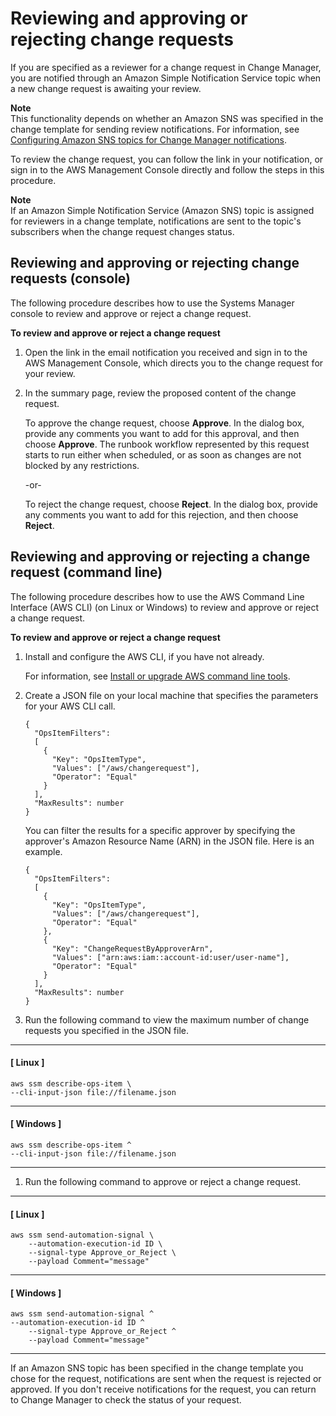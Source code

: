 # Reviewing and approving or rejecting change requests<a name="change-requests-review"></a>

If you are specified as a reviewer for a change request in Change Manager, you are notified through an Amazon Simple Notification Service topic when a new change request is awaiting your review\. 

**Note**  
This functionality depends on whether an Amazon SNS was specified in the change template for sending review notifications\. For information, see [Configuring Amazon SNS topics for Change Manager notifications](change-manager-sns-setup.md)\. 

To review the change request, you can follow the link in your notification, or sign in to the AWS Management Console directly and follow the steps in this procedure\.

**Note**  
If an Amazon Simple Notification Service \(Amazon SNS\) topic is assigned for reviewers in a change template, notifications are sent to the topic's subscribers when the change request changes status\.

## Reviewing and approving or rejecting change requests \(console\)<a name="change-requests-review-console"></a>

The following procedure describes how to use the Systems Manager console to review and approve or reject a change request\.

**To review and approve or reject a change request**

1. Open the link in the email notification you received and sign in to the AWS Management Console, which directs you to the change request for your review\.

1. In the summary page, review the proposed content of the change request\.

   To approve the change request, choose **Approve**\. In the dialog box, provide any comments you want to add for this approval, and then choose **Approve**\. The runbook workflow represented by this request starts to run either when scheduled, or as soon as changes are not blocked by any restrictions\.

   \-or\-

   To reject the change request, choose **Reject**\. In the dialog box, provide any comments you want to add for this rejection, and then choose **Reject**\.

## Reviewing and approving or rejecting a change request \(command line\)<a name="change-requests-review-command-line"></a>

The following procedure describes how to use the AWS Command Line Interface \(AWS CLI\) \(on Linux or Windows\) to review and approve or reject a change request\.

**To review and approve or reject a change request**

1. Install and configure the AWS CLI, if you have not already\.

   For information, see [Install or upgrade AWS command line tools](getting-started-cli.md)\.

1. Create a JSON file on your local machine that specifies the parameters for your AWS CLI call\. 

   ```
   {
     "OpsItemFilters": 
     [
       {
         "Key": "OpsItemType",
         "Values": ["/aws/changerequest"],
         "Operator": "Equal"
       }
     ],
     "MaxResults": number
   }
   ```

   You can filter the results for a specific approver by specifying the approver's Amazon Resource Name \(ARN\) in the JSON file\. Here is an example\.

   ```
   {
     "OpsItemFilters": 
     [
       {
         "Key": "OpsItemType",
         "Values": ["/aws/changerequest"],
         "Operator": "Equal"
       },
       {
         "Key": "ChangeRequestByApproverArn",
         "Values": ["arn:aws:iam::account-id:user/user-name"],
         "Operator": "Equal"
       }
     ],
     "MaxResults": number
   }
   ```

1. Run the following command to view the maximum number of change requests you specified in the JSON file\.

------
#### [ Linux ]

   ```
   aws ssm describe-ops-item \
   --cli-input-json file://filename.json
   ```

------
#### [ Windows ]

   ```
   aws ssm describe-ops-item ^
   --cli-input-json file://filename.json
   ```

------

1. Run the following command to approve or reject a change request\.

------
#### [ Linux ]

   ```
   aws ssm send-automation-signal \
       --automation-execution-id ID \
       --signal-type Approve_or_Reject \
       --payload Comment="message"
   ```

------
#### [ Windows ]

   ```
   aws ssm send-automation-signal ^
   --automation-execution-id ID ^
       --signal-type Approve_or_Reject ^
       --payload Comment="message"
   ```

------

   If an Amazon SNS topic has been specified in the change template you chose for the request, notifications are sent when the request is rejected or approved\. If you don't receive notifications for the request, you can return to Change Manager to check the status of your request\. 